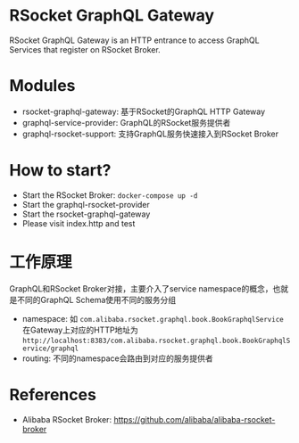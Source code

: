 RSocket GraphQL Gateway
=======================

RSocket GraphQL Gateway is an HTTP entrance to access GraphQL Services that register on RSocket Broker.

# Modules

* rsocket-graphql-gateway: 基于RSocket的GraphQL HTTP Gateway
* graphql-service-provider: GraphQL的RSocket服务提供者
* graphql-rsocket-support: 支持GraphQL服务快速接入到RSocket Broker

# How to start?

* Start the RSocket Broker: `docker-compose up -d`
* Start the graphql-rsocket-provider
* Start the rsocket-graphql-gateway
* Please visit index.http and test

# 工作原理

GraphQL和RSocket Broker对接，主要介入了service namespace的概念，也就是不同的GraphQL Schema使用不同的服务分组

* namespace: 如 `com.alibaba.rsocket.graphql.book.BookGraphqlService` 在Gateway上对应的HTTP地址为 `http://localhost:8383/com.alibaba.rsocket.graphql.book.BookGraphqlService/graphql`
* routing: 不同的namespace会路由到对应的服务提供者

# References

* Alibaba RSocket Broker: https://github.com/alibaba/alibaba-rsocket-broker